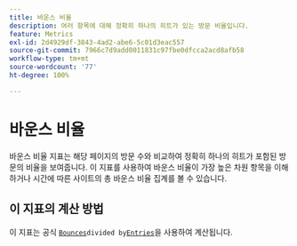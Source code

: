 ```yaml
---
title: 바운스 비율
description: 여러 항목에 대해 정확히 하나의 히트가 있는 방문 비율입니다.
feature: Metrics
exl-id: 2d4929df-3843-4ad2-abe6-5c01d3eac557
source-git-commit: 7966c7d9add0011831c97fbe0dfcca2acd8afb58
workflow-type: tm+mt
source-wordcount: '77'
ht-degree: 100%

---
```


# 바운스 비율

바운스 비율 지표는 해당 페이지의 방문 수와 비교하여 정확히 하나의 히트가 포함된 방문의 비율을 보여줍니다. 이 지표를 사용하여 바운스 비율이 가장 높은 차원 항목을 이해하거나 시간에 따른 사이트의 총 바운스 비율 집계를 볼 수 있습니다.

## 이 지표의 계산 방법

이 지표는 공식 [`Bounces`](bounces.md)` divided by `[`Entries`](entries.md)을 사용하여 계산됩니다.
